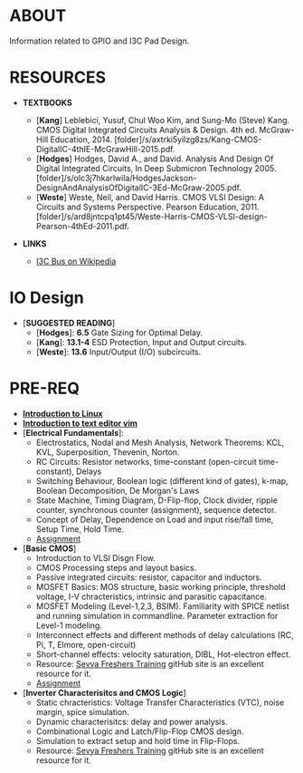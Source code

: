 # ABOUT

Information related to GPIO and I3C Pad Design.

# RESOURCES

- **TEXTBOOKS**
  - [**Kang**] Leblebici, Yusuf, Chul Woo Kim, and Sung-Mo (Steve) Kang. CMOS Digital Integrated Circuits Analysis & Design. 4th ed. McGraw-Hill Education, 2014. [folder]/s/axtrki5yilzg8zs/Kang-CMOS-DigitalIC-4thIE-McGrawHill-2015.pdf.
  - [**Hodges**] Hodges, David A., and David. Analysis And Design Of Digital Integrated Circuits, In Deep Submicron Technology 2005. [folder]/s/olc3j7hkarlwila/HodgesJackson-DesignAndAnalysisOfDigitalIC-3Ed-McGraw-2005.pdf.
  - [**Weste**] Weste, Neil, and David Harris. CMOS VLSI Design: A Circuits and Systems Perspective. Pearson Education, 2011. [folder]/s/ard8jntcpq1pt45/Weste-Harris-CMOS-VLSI-design-Pearson-4thEd-2011.pdf.

- **LINKS**
  - [I3C Bus on Wikipedia](https://en.wikipedia.org/wiki/I3C_(bus))


# IO Design

- [**SUGGESTED READING**]
  - [**Hodges**]:  **6.5** Gate Sizing for Optimal Delay. 
  - [**Kang**]: **13.1-4** ESD Protection, Input and Output circuits.
  - [**Weste**]: **13.6** Input/Output (I/O) subcircuits.  

# PRE-REQ

- [**Introduction to Linux**](https://github.com/silicon-vlsi-org/module-cs3-301)
- [**Introduction to text editor vim**](https://www.dropbox.com/s/9qqno50ls4sntlc/quickStartGuide-VIM.pdf)
- [**Electrical Fundamentals**]:
  - Electrostatics, Nodal and Mesh Analysis, Network Theorems: KCL, KVL, Superposition, Thevenin, Norton.
  - RC Circuits: Resistor networks, time-constant (open-circuit time-constant), Delays
  - Switching Behaviour, Boolean logic (different kind of gates), k-map, Boolean Decomposition, De Morgan's Laws
  - State Machine, Timing Diagram, D-Flip-flop, Clock divider, ripple counter, synchronous counter (assignment), sequence detector.
  - Concept of Delay, Dependence on Load and input rise/fall time, Setup Time, Hold Time.
  - [Assignment](docs/assignment-ee3-301-network-theory.pdf)
- [**Basic CMOS**]
  - Introduction to VLSI Disgn Flow.
  - CMOS Processing steps and layout basics.
  - Passive integrated circuits: resistor, capacitor and inductors.
  - MOSFET Basics: MOS structure, basic working principle, threshold voltage, I-V chracteristics, intrinsic and parasitic capacitance. 
  - MOSFET Modeling (Level-1,2,3, BSIM). Familiarity with SPICE netlist and running simulation in commandline. Parameter extraction for Level-1 modeling.
  - Interconnect effects and different methods of delay calculations (RC, Pi, T, Elmore, open-circuit) 
  - Short-channel effects: velocity saturation, DIBL, Hot-electron effect.
  - Resource: [Sevya Freshers Training](https://github.com/silicon-vlsi/Sevya-Freshers-Training) gitHub site is an excellent resource for it.
  - [Assignment](docs/assignment-ee4-301-cmos.pdf)
- [**Inverter Characterisitcs and CMOS Logic**]
  - Static chracteristics: Voltage Transfer Characteristics (VTC), noise margin, spice simulation.
  - Dynamic characterisitcs: delay and power analysis. 
  - Combinational Logic and Latch/Flip-Flop CMOS design.
  - Simulation to extract setup and hold time in Flip-Flops.
  - Resource: [Sevya Freshers Training](https://github.com/silicon-vlsi/Sevya-Freshers-Training) gitHub site is an excellent resource for it.




